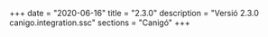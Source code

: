 +++
date        = "2020-06-16"
title       = "2.3.0"
description = "Versió 2.3.0 canigo.integration.ssc"
sections    = "Canigó"
+++
